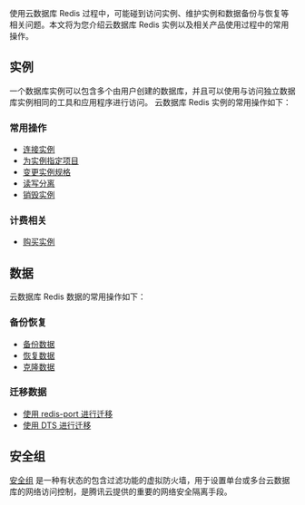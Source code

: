 使用云数据库 Redis 过程中，可能碰到访问实例、维护实例和数据备份与恢复等相关问题。本文将为您介绍云数据库 Redis 实例以及相关产品使用过程中的常用操作。

## 实例
一个数据库实例可以包含多个由用户创建的数据库，并且可以使用与访问独立数据库实例相同的工具和应用程序进行访问。
云数据库 Redis 实例的常用操作如下：

### 常用操作
- [连接实例](https://intl.cloud.tencent.com/document/product/239/7042)
- [为实例指定项目](https://intl.cloud.tencent.com/document/product/239/31933)
- [变更实例规格](https://intl.cloud.tencent.com/document/product/239/31934)
- [读写分离](https://intl.cloud.tencent.com/document/product/239/31935)
- [销毁实例](https://intl.cloud.tencent.com/document/product/239/31937)

### 计费相关

- [购买实例](https://intl.cloud.tencent.com/document/product/239/31955)


## 数据
云数据库 Redis 数据的常用操作如下：

### 备份恢复

- [备份数据](https://intl.cloud.tencent.com/document/product/239/7071)
- [恢复数据](https://intl.cloud.tencent.com/document/product/239/7072)
- [克隆数据](https://intl.cloud.tencent.com/document/product/239/31897)

### 迁移数据

- [使用 redis-port 进行迁移](https://intl.cloud.tencent.com/document/product/239/31940)
- [使用 DTS 进行迁移](https://intl.cloud.tencent.com/document/product/239/31941)

## 安全组
[安全组](https://intl.cloud.tencent.com/document/product/239/31945) 是一种有状态的包含过滤功能的虚拟防火墙，用于设置单台或多台云数据库的网络访问控制，是腾讯云提供的重要的网络安全隔离手段。

